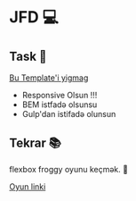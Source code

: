 # JFD :computer:

## Task :dart:

[Bu Template'i yigmag](https://www.figma.com/file/1piqLskEUWcCbRzS7lNK60/Prosecurse---Figma-Legal-Web-Page-Template-(Community)?node-id=964%3A17400)

- Responsive Olsun !!!
- BEM istfadə olsunsu 
- Gulp'dan istifadə olunsun


## Tekrar :books:

flexbox froggy oyunu keçmək. :frog:

[Oyun linki](https://flexboxfroggy.com/)



